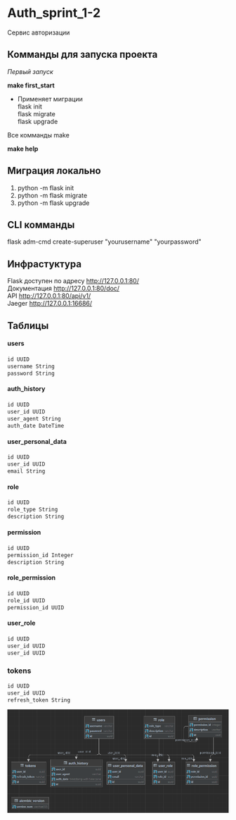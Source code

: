 # Auth_sprint_1-2
Сервис авторизации

Комманды для запуска проекта
-
*Первый запуск*  

**make first_start**
- Применяет миграции  
flask init  
flask migrate  
flask upgrade  

Все комманды make  

**make help**

Миграция локально
-

1) python -m flask init
2) python -m flask migrate
3) python -m flask upgrade

CLI комманды
-
flask adm-cmd create-superuser "yourusername" "yourpassword"

Инфрастуктура
-
Flask доступен по адресу http://127.0.0.1:80/  
Документация http://127.0.0.1:80/doc/     
API http://127.0.0.1:80/api/v1/  
Jaeger http://127.0.0.1:16686/

Таблицы
-
#### users
    id UUID
    username String
    password String
#### auth_history
    id UUID
    user_id UUID
    user_agent String
    auth_date DateTime
#### user_personal_data  
    id UUID
    user_id UUID
    email String
#### role  
    id UUID
    role_type String
    description String
#### permission  
    id UUID
    permission_id Integer
    description String
#### role_permission  
    id UUID
    role_id UUID
    permission_id UUID
#### user_role
    id UUID
    user_id UUID
    user_id UUID
### tokens
    id UUID
    user_id UUID
    refresh_token String

![](./img/A8sTAkZhQm.png)